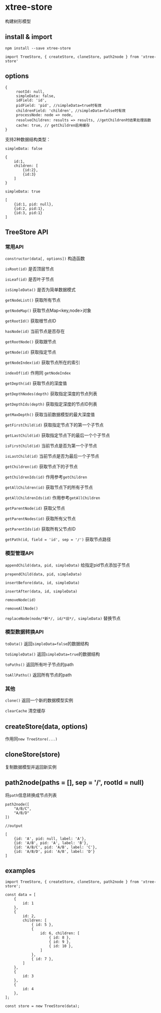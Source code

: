 # xtree-store

构建树形模型

## install & import

`npm install --save xtree-store`

`import TreeStore, { createStore, cloneStore, path2node } from 'xtree-store'`

## options 

```
{
     rootId: null,
     simpleData: false,
     idField: 'id',
     pidField: 'pid', //simpleData=true时有效
     childrenField: 'children', //simpleData=false时有效
     processNode: node => node,
     resolveChildren: results => results, //getChildren时结果处理函数
     cache: true, // getChildren启用缓存
}
```

支持2种数据结构类型：

`simpleData: false`
    
    {
        id:1,
        children: [
            {id:2},
            {id:3}
        ]
    }

`simpleData: true`

    [
        {id:1, pid: null},
        {id:2, pid:1},
        {id:3, pid:1}
    ]

## TreeStore API

### 常用API 

`constructor(data[, options])` 构造函数

`isRoot(id)` 是否顶层节点

`isLeaf(id)` 是否叶子节点

`isSimpleData()` 是否为简单数据模式

`getNodeList()` 获取所有节点

`getNodeMap()` 获取节点Map<key,node>对象

`getRootId()` 获取根节点ID

`hasNode(id)` 当前节点是否存在

`getRootNode()` 获取跟节点

`getNode(id)` 获取指定节点

`getNodeIndex(id)` 获取节点所在的索引

`indexOf(id)` 作用同 `getNodeIndex`

`getDepth(id)` 获取节点的深度值

`getDepthNodes(depth)` 获取指定深度的节点列表

`getDepthIds(depth)` 获取指定深度的节点ID列表

`getMaxDepth()` 获取当前数据模型的最大深度值

`getFirstChild(id)` 获取指定节点下的第一个子节点

`getLastChild(id)` 获取指定节点下的最后一个个子节点

`isFirstChild(id)` 当前节点是否为第一个子节点

`isLastChild(id)` 当前节点是否为最后一个子节点

`getChildren(id)` 获取节点下的子节点

`getChildrenIds(id)` 作用参考`getChildren`

`getAllChildren(id)` 获取节点下的所有子节点

`getAllChildrenIds(id)` 作用参考`getAllChildren`

`getParentNode(id)` 获取父节点

`getParentNodes(id)` 获取所有父节点

`getParentIds(id)` 获取所有父节点ID

`getPath(id, field = 'id', sep = '/')` 获取节点路径

### 模型管理API

`appendChild(data, pid, simpleData)` 给指定pid节点添加子节点

`prependChild(data, pid, simpleData)`

`insertBefore(data, id, simpleData)`

`insertAfter(data, id, simpleData)`

`removeNode(id)`

`removeAllNode()`

`replaceNode(node/*新*/, id/*旧*/, simpleData)` 替换节点


### 模型数据转换API

`toData()` 返回`simpleData=false`的数据结构

`toSimpleData()` 返回`simpleData=true`的数据结构

`toPaths()` 返回所有叶子节点的path

`toAllPaths()` 返回所有节点的path

### 其他

`clone()` 返回一个新的数据模型实例 

`clearCache` 清空缓存

## createStore(data, options)

作用同` new TreeStore(...) `

## cloneStore(store)

复制数据模型并返回新实例 

## path2node(paths = [], sep = '/', rootId = null)

将`path`信息转换成节点列表

```
path2node([
    "A/B/C",
    "A/B/D"
])

//output

[
    {id: 'A', pid: null, label: 'A'},
    {id: 'A/B', pid: 'A', label: 'B'},
    {id: 'A/B/C', pid: 'A/B', label: 'C'},
    {id: 'A/B/D', pid: 'A/B', label: 'D'}
]
```

## examples

```
import TreeStore, { createStore, cloneStore, path2node } from 'xtree-store';

const data = [
    {
        id: 1
    },
    {
        id: 2,
        children: [
            { id: 5 },
            {
                id: 6, children: [
                    { id: 8 },
                    { id: 9 },
                    { id: 10 },
                ]
            },
            { id: 7 },
        ]
    },
    {
        id: 3
    },
    {
        id: 4
    },
];

const store = new TreeStore(data);

```
